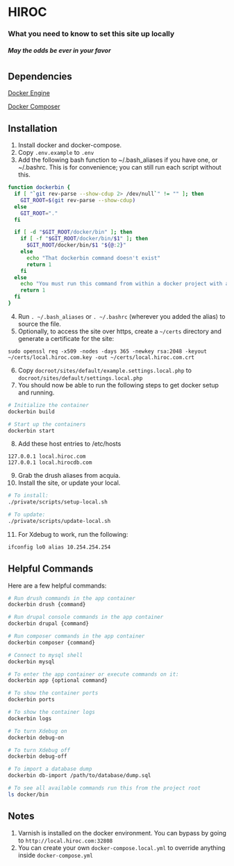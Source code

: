 # HIROC

### What you need to know to set this site up locally
##### May the odds be ever in your favor
#
#


Dependencies
------------

[Docker Engine](https://docs.docker.com/engine/installation/)

[Docker Composer](https://docs.docker.com/compose/install/)


Installation
----------------

1. Install docker and docker-compose.
2. Copy `.env.example` to `.env`
3. Add the following bash function to ~/.bash_aliases if you have one, or ~/.bashrc.  This is for convenience; you can still run each script without this.
```bash
function dockerbin {
  if [ "`git rev-parse --show-cdup 2> /dev/null`" != "" ]; then
    GIT_ROOT=$(git rev-parse --show-cdup)
  else
    GIT_ROOT="."
  fi

  if [ -d "$GIT_ROOT/docker/bin" ]; then
    if [ -f "$GIT_ROOT/docker/bin/$1" ]; then
      $GIT_ROOT/docker/bin/$1 "${@:2}"
    else
      echo "That dockerbin command doesn't exist"
      return 1
    fi
  else
    echo "You must run this command from within a docker project with a docker/bin directory."
    return 1
  fi
}
```
4. Run `. ~/.bash_aliases` or `. ~/.bashrc` (wherever you added the alias) to source the file.
5. Optionally, to access the site over https, create a `~/certs` directory and generate a certificate for the site:
```
sudo openssl req -x509 -nodes -days 365 -newkey rsa:2048 -keyout ~/certs/local.hiroc.com.key -out ~/certs/local.hiroc.com.crt
```
6. Copy `docroot/sites/default/example.settings.local.php` to `docroot/sites/default/settings.local.php`
7. You should now be able to run the following steps to get docker setup and running.
```bash
# Initialize the container
dockerbin build

# Start up the containers
dockerbin start
```
8. Add these host entries to /etc/hosts
```
127.0.0.1 local.hiroc.com
127.0.0.1 local.hirocdb.com
```
9. Grab the drush aliases from acquia.
10. Install the site, or update your local.
```bash
# To install:
./private/scripts/setup-local.sh

# To update:
./private/scripts/update-local.sh
```
11. For Xdebug to work, run the following:
```bash
ifconfig lo0 alias 10.254.254.254
```

Helpful Commands
----------------

Here are a few helpful commands:

```bash
# Run drush commands in the app container
dockerbin drush {command}

# Run drupal console commands in the app container
dockerbin drupal {command}

# Run composer commands in the app container
dockerbin composer {command}

# Connect to mysql shell
dockerbin mysql

# To enter the app container or execute commands on it:
dockerbin app {optional command}

# To show the container ports
dockerbin ports

# To show the container logs
dockerbin logs

# To turn Xdebug on
dockerbin debug-on

# To turn Xdebug off
dockerbin debug-off

# To import a database dump
dockerbin db-import /path/to/database/dump.sql

# To see all available commands run this from the project root
ls docker/bin
```

Notes
----------
1. Varnish is installed on the docker environment. You can bypass by going to `http://local.hiroc.com:32808`
2. You can create your own `docker-compose.local.yml` to override anything inside `docker-compose.yml`
